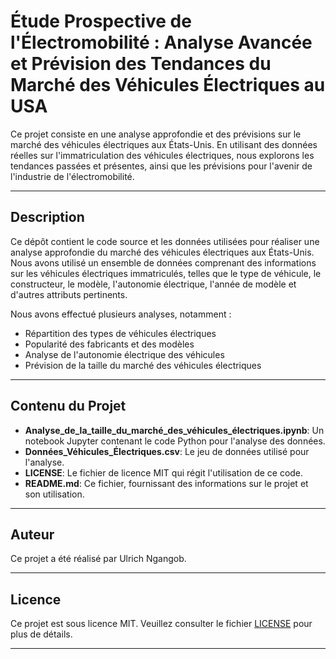 
# Étude Prospective de l'Électromobilité : Analyse Avancée et Prévision des Tendances du Marché des Véhicules Électriques au USA

Ce projet consiste en une analyse approfondie et des prévisions sur le marché des véhicules électriques aux États-Unis. En utilisant des données réelles sur l'immatriculation des véhicules électriques, nous explorons les tendances passées et présentes, ainsi que les prévisions pour l'avenir de l'industrie de l'électromobilité.

---

## Description

Ce dépôt contient le code source et les données utilisées pour réaliser une analyse approfondie du marché des véhicules électriques aux États-Unis. Nous avons utilisé un ensemble de données comprenant des informations sur les véhicules électriques immatriculés, telles que le type de véhicule, le constructeur, le modèle, l'autonomie électrique, l'année de modèle et d'autres attributs pertinents.

Nous avons effectué plusieurs analyses, notamment :

- Répartition des types de véhicules électriques
- Popularité des fabricants et des modèles
- Analyse de l'autonomie électrique des véhicules
- Prévision de la taille du marché des véhicules électriques

---

## Contenu du Projet

- **Analyse_de_la_taille_du_marché_des_véhicules_électriques.ipynb**: Un notebook Jupyter contenant le code Python pour l'analyse des données.
- **Données_Véhicules_Électriques.csv**: Le jeu de données utilisé pour l'analyse.
- **LICENSE**: Le fichier de licence MIT qui régit l'utilisation de ce code.
- **README.md**: Ce fichier, fournissant des informations sur le projet et son utilisation.

---

## Auteur

Ce projet a été réalisé par Ulrich Ngangob.

---

## Licence

Ce projet est sous licence MIT. Veuillez consulter le fichier [LICENSE](LICENSE) pour plus de détails.

---
